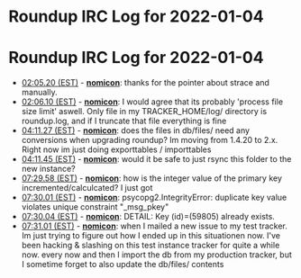 # Roundup IRC Log for 2022-01-04 #
# Roundup IRC Log for 2022-01-04
* <a href="#02:05.20" id="02:05.20">02:05.20 (EST)</a> - __[nomicon](https://github.com/nomicon)__: thanks for the pointer about strace and manually.
* <a href="#02:06.10" id="02:06.10">02:06.10 (EST)</a> - __[nomicon](https://github.com/nomicon)__: I would agree that its probably 'process file size limit' aswell. Only file in my TRACKER_HOME/log/ directory  is roundup.log, and if I truncate that file everything is fine
* <a href="#04:11.27" id="04:11.27">04:11.27 (EST)</a> - __[nomicon](https://github.com/nomicon)__: does the files in db/files/ need any conversions when upgrading roundup? Im moving from 1.4.20 to 2.x. Right now im just doing exporttables / importtables
* <a href="#04:11.45" id="04:11.45">04:11.45 (EST)</a> - __[nomicon](https://github.com/nomicon)__: would it be safe to just rsync this folder to the new instance?
* <a href="#07:29.58" id="07:29.58">07:29.58 (EST)</a> - __[nomicon](https://github.com/nomicon)__: how is the integer value of the primary key incremented/calculcated? I just got
* <a href="#07:30.01" id="07:30.01">07:30.01 (EST)</a> - __[nomicon](https://github.com/nomicon)__: psycopg2.IntegrityError: duplicate key value violates unique constraint "_msg_pkey"
* <a href="#07:30.04" id="07:30.04">07:30.04 (EST)</a> - __[nomicon](https://github.com/nomicon)__: DETAIL:  Key (id)=(59805) already exists.
* <a href="#07:31.01" id="07:31.01">07:31.01 (EST)</a> - __[nomicon](https://github.com/nomicon)__: when I mailed a new issue to my test tracker. Im just trying to figure out how I ended up in this situationen now. I've been hacking & slashing on this test instance tracker for quite a while now. every now and then I import the db from my production tracker, but I sometime forget to also update the db/files/ contents
